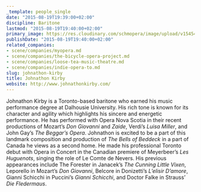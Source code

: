 ```yaml
---
_template: people_single
date: "2015-08-19T19:39:00+02:00"
discipline: Baritone
lastmod: "2015-08-19T19:40:00+02:00"
primary_image: https://res.cloudinary.com/schmopera/image/upload/v1545409169/media/webhook-uploads/1440005863579/KirbyHeadshot-SeriousSquare.jpg.jpg
publishDate: "2015-08-19T19:40:00+02:00"
related_companies:
- scene/companies/myopera.md
- scene/companies/the-bicycle-opera-project.md
- scene/companies/loose-tea-music-theatre.md
- scene/companies/indie-opera-to.md
slug: johnathon-kirby
title: Johnathon Kirby
website: http://www.johnathonkirby.com/
---
```


Johnathon Kirby is a Toronto-based baritone who earned his music performance degree at Dalhousie University.  His rich tone is known for its character and agility which highlights his sincere and energetic performance.  He has performed with Opera Nova Scotia in their recent productions of Mozart’s *Don Giovanni* and *Zaide*, Verdi’s *Luisa Miller*, and John Gay’s *The Beggar’s Opera*. Johnathon is excited to be a part of this landmark composition and production of *The Bells of Beddeck* in a part of Canada he views as a second home.  He made his professional Toronto debut with Opera in Concert in the Canadian premiere of Meyerbeer’s *Les Huguenots*, singing the role of Le Comte de Nevers.  His previous appearances include The Forester in Janacek’s *The Cunning Little Vixen*, Leporello in Mozart’s *Don Giovanni*, Belcore in Donizetti’s *L’elisir D’amore*, Gianni Schicchi in Puccini’s *Gianni Schicchi*, and Doctor Falke in Strauss’ *Die Fledermaus*.
